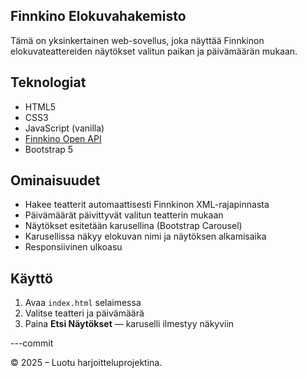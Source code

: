 ## Finnkino Elokuvahakemisto

Tämä on yksinkertainen web-sovellus, joka näyttää Finnkinon elokuvateattereiden näytökset valitun paikan ja päivämäärän mukaan.

## Teknologiat

- HTML5  
- CSS3  
- JavaScript (vanilla)  
- [Finnkino Open API](https://www.finnkino.fi/xml)  
- Bootstrap 5  

## Ominaisuudet

- Hakee teatterit automaattisesti Finnkinon XML-rajapinnasta  
- Päivämäärät päivittyvät valitun teatterin mukaan  
- Näytökset esitetään karusellina (Bootstrap Carousel)  
- Karusellissa näkyy elokuvan nimi ja näytöksen alkamisaika  
- Responsiivinen ulkoasu  

## Käyttö

1. Avaa `index.html` selaimessa  
2. Valitse teatteri ja päivämäärä  
3. Paina **Etsi Näytökset** — karuselli ilmestyy näkyviin  

---commit


© 2025 – Luotu harjoitteluprojektina.


